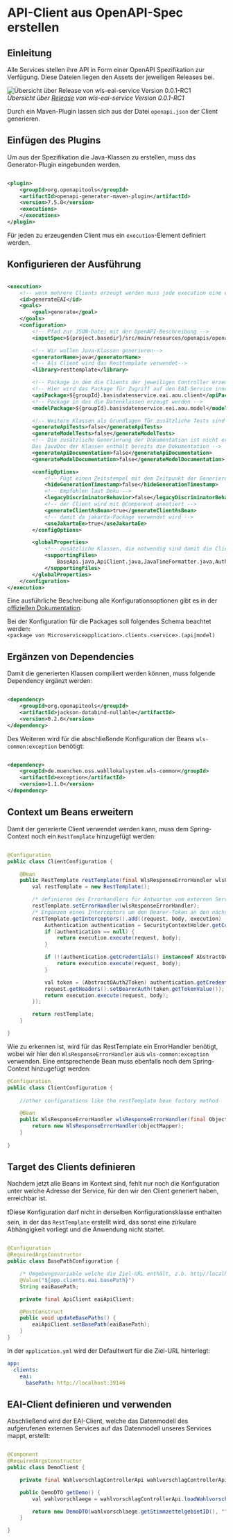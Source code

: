# API-Client aus OpenAPI-Spec erstellen

## Einleitung

Alle Services stellen ihre API in Form einer OpenAPI Spezifikation zur Verfügung. Diese Dateien liegen den Assets
der jeweiligen Releases bei.

![Übersicht über Release von wls-eai-service Version 0.0.1-RC1](/screenshot-wls-eai-service-release-0.0.1-RC1.png)  
*Übersicht über [Release](https://github.com/it-at-m/Wahllokalsystem/releases/tag/wls-eai-service%2F0.0.1-RC1) von
wls-eai-service Version 0.0.1-RC1*

Durch ein Maven-Plugin lassen sich aus der Datei `openapi.json` der Client generieren.

## Einfügen des Plugins

Um aus der Spezifikation die Java-Klassen zu erstellen, muss das Generator-Plugin eingebunden werden.

```xml

<plugin>
    <groupId>org.openapitools</groupId>
    <artifactId>openapi-generator-maven-plugin</artifactId>
    <version>7.5.0</version>
    <executions>
    </executions>
</plugin>
```

Für jeden zu erzeugenden Client mus ein `execution`-Element definiert werden.

## Konfigurieren der Ausführung

```xml

<execution>
    <!-- wenn mehrere Clients erzeugt werden muss jede execution eine eindeutige ID haben -->
    <id>generateEAI</id>
    <goals>
        <goal>generate</goal>
    </goals>
    <configuration>
        <!-- Pfad zur JSON-Datei mit der OpenAPI-Beschreibung -->
        <inputSpec>${project.basedir}/src/main/resources/openapis/openapi.eai.0.0.1-RC1.json</inputSpec>

        <!-- Wir wollen Java-Klassen generieren-->
        <generatorName>java</generatorName>
        <!-- Als Client wird das Resttemplate verwendet-->
        <library>resttemplate</library>

        <!-- Package in dem die Clients der jeweiligen Controller erzeugt werden -->
        <!-- Hier wird das Package für Zugriff auf den EAI-Service innerhalb des Basisdatenservices definiert -->
        <apiPackage>${groupId}.basisdatenservice.eai.aou.client</apiPackage>
        <!-- Package in das die Datenklassen erzeugt werden -->
        <modelPackage>${groupId}.basisdatenservice.eai.aou.model</modelPackage>

        <!-- Weitere Klassen als Grundlagen für zusätzliche Tests sind nicht erforderlich-->
        <generateApiTests>false</generateApiTests>
        <generateModelTests>false</generateModelTests>
        <!-- Die zusätzliche Generierung der Dokumentation ist nicht erforderlich.
        Das JavaDoc der Klassen enthält bereits die Dokumentation -->
        <generateApiDocumentation>false</generateApiDocumentation>
        <generateModelDocumentation>false</generateModelDocumentation>

        <configOptions>
            <!-- Fügt einen Zeitstempel mit dem Zeitpunkt der Generierung bei den Klassen ein -->
            <hideGenerationTimestamp>false</hideGenerationTimestamp>
            <!-- Empfohlen laut Doku -->
            <legacyDiscriminatorBehavior>false</legacyDiscriminatorBehavior>
            <!-- der Client wird mit @Component annotiert -->
            <generateClientAsBean>true</generateClientAsBean>
            <!-- damit da jakarta-Package verwendet wird -->
            <useJakartaEe>true</useJakartaEe>
        </configOptions>

        <globalProperties>
            <!-- zusätzliche Klassen, die notwendig sind damit die Clients korrekt arbeiten können -->
            <supportingFiles>
                BaseApi.java,ApiClient.java,JavaTimeFormatter.java,Authentication.java,OAuth.java,ApiKeyAuth.java,HttpBasicAuth.java,HttpBearerAuth.java,RFC3339DateFormat.java
            </supportingFiles>
        </globalProperties>
    </configuration>
</execution>
```

Eine ausführliche Beschreibung alle Konfigurationsoptionen gibt es in der
[offiziellen Dokumentation](https://openapi-generator.tech/docs/generators/java/).

Bei der Konfiguration für die Packages soll folgendes Schema beachtet werden:  
`<package von Microserviceapplication>.clients.<service>.(api|model)`

## Ergänzen von Dependencies

Damit die generierten Klassen compiliert werden können, muss folgende Dependency ergänzt werden:

```xml

<dependency>
    <groupId>org.openapitools</groupId>
    <artifactId>jackson-databind-nullable</artifactId>
    <version>0.2.6</version>
</dependency>
```

Des Weiteren wird für die abschließende Konfiguration der Beans `wls-common:exception` benötigt:

```xml

<dependency>
    <groupId>de.muenchen.oss.wahllokalsystem.wls-common</groupId>
    <artifactId>exception</artifactId>
    <version>1.1.0</version>
</dependency>
```

## Context um Beans erweitern

Damit der generierte Client verwendet werden kann, muss dem Spring-Context noch ein `RestTemplate` hinzugefügt werden:

```java

@Configuration
public class ClientConfiguration {

    @Bean
    public RestTemplate restTemplate(final WlsResponseErrorHandler wlsResponseErrorHandler) {
        val restTemplate = new RestTemplate();

        /* definieren des Errorhandlers für Antworten vom externen Service */
        restTemplate.setErrorHandler(wlsResponseErrorHandler);
        /* Ergänzen eines Interceptors um den Bearer-Token an den nächsten Service weiter zu geben */
        restTemplate.getInterceptors().add((request, body, execution) -> {
            Authentication authentication = SecurityContextHolder.getContext().getAuthentication();
            if (authentication == null) {
                return execution.execute(request, body);
            }

            if (!(authentication.getCredentials() instanceof AbstractOAuth2Token)) {
                return execution.execute(request, body);
            }

            val token = (AbstractOAuth2Token) authentication.getCredentials();
            request.getHeaders().setBearerAuth(token.getTokenValue());
            return execution.execute(request, body);
        });

        return restTemplate;
    }

}
```

Wie zu erkennen ist, wird für das RestTemplate ein ErrorHandler benötigt, wobei wir hier den `WlsResponseErrorHandler`
aus `wls-common:exception` verwenden. Eine entsprechende Bean muss ebenfalls noch dem Spring-Context hinzugefügt werden:

```java
@Configuration
public class ClientConfiguration {
    
    //other configurations like the restTemplate bean factory method

    @Bean
    public WlsResponseErrorHandler wlsResponseErrorHandler(final ObjectMapper objectMapper) {
        return new WlsResponseErrorHandler(objectMapper);
    }
    
}
```

## Target des Clients definieren

Nachdem jetzt alle Beans im Kontext sind, fehlt nur noch die Konfiguration unter welche Adresse der Service, für den wir
den Client generiert haben, erreichbar ist.

❗Diese Konfiguration darf nicht in derselben Konfigurationsklasse enthalten sein, in der das `RestTemplate` erstellt
wird, das sonst eine zirkulare Abhängigkeit vorliegt und die Anwendung nicht startet.

```java

@Configuration
@RequiredArgsConstructor
public class BasePathConfiguration {

    /* Umgebungsvariable welche die Ziel-URL enthält, z.b. http//localhost:39146 */
    @Value("${app.clients.eai.basePath}")
    String eaiBasePath;

    private final ApiClient eaiApiClient;

    @PostConstruct
    public void updateBasePaths() {
        eaiApiClient.setBasePath(eaiBasePath);
    }
}
```

In der `application.yml` wird der Defaultwert für die Ziel-URL hinterlegt:

```yml
app:
  clients:
    eai:
      basePath: http://localhost:39146
```

## EAI-Client definieren und verwenden

Abschließend wird der EAI-Client, welche das Datenmodell des aufgerufenen externen Services auf das Datenmodell unseres
Services mappt, erstellt:

```java

@Component
@RequiredArgsConstructor
public class DemoClient {

    private final WahlvorschlagControllerApi wahlvorschlagControllerApi;

    public DemoDTO getDemo() {
        val wahlvorschlaege = wahlvorschlagControllerApi.loadWahlvorschlaege("wahlID", "wahlbezirkID");

        return new DemoDTO(wahlvorschlaege.getStimmzettelgebietID(), "" + wahlvorschlaege.getWahlvorschlaege().size());
    }

}
```